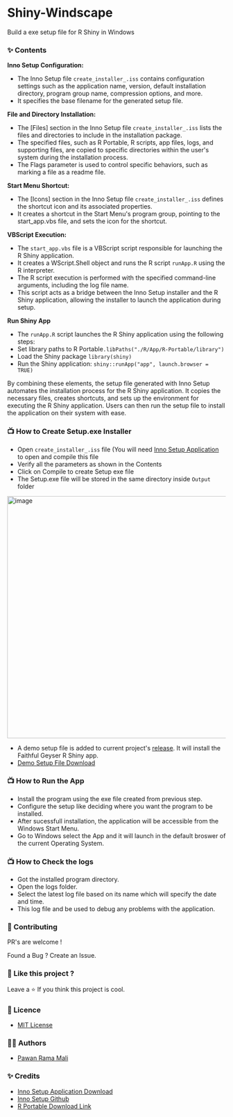 # Shiny-Windscape
Build a exe setup file for R Shiny in Windows


### ✨ Contents 

**Inno Setup Configuration:**
- The Inno Setup file `create_installer_.iss` contains configuration settings such as the application name, version, default installation directory, program group name, compression options, and more.
- It specifies the base filename for the generated setup file.

**File and Directory Installation:**
- The [Files] section in the Inno Setup file `create_installer_.iss` lists the files and directories to include in the installation package.
- The specified files, such as R Portable, R scripts, app files, logs, and supporting files, are copied to specific directories within the user's system during the installation process.
- The Flags parameter is used to control specific behaviors, such as marking a file as a readme file.

**Start Menu Shortcut:**
- The [Icons] section in the Inno Setup file `create_installer_.iss` defines the shortcut icon and its associated properties.
- It creates a shortcut in the Start Menu's program group, pointing to the start_app.vbs file, and sets the icon for the shortcut.

**VBScript Execution:**
- The `start_app.vbs` file is a VBScript script responsible for launching the R Shiny application.
- It creates a WScript.Shell object and runs the R script `runApp.R` using the R interpreter.
- The R script execution is performed with the specified command-line arguments, including the log file name.
- This script acts as a bridge between the Inno Setup installer and the R Shiny application, allowing the installer to launch the application during setup.

**Run Shiny App**
- The `runApp.R` script launches the R Shiny application using the following steps:
- Set library paths to R Portable`.libPaths("./R/App/R-Portable/library")`
- Load the Shiny package `library(shiny)`
- Run the Shiny application: `shiny::runApp("app", launch.browser = TRUE)`

By combining these elements, the setup file generated with Inno Setup automates the installation process for the R Shiny application. It copies the necessary files, creates shortcuts, and sets up the environment for executing the R Shiny application. Users can then run the setup file to install the application on their system with ease.

### 📺 How to Create Setup.exe Installer

- Open `create_installer_.iss` file (You will need [Inno Setup Application](https://jrsoftware.org/isdl.php#stable) to open and compile this file
- Verify all the parameters as shown in the Contents
- Click on Compile to create Setup exe file 
- The Setup.exe file will be stored in the same directory inside `Output` folder 
 <img width="557" alt="image" src="https://github.com/PawanRamaMali/Shiny-Windscape/assets/11299574/bd4836dd-62a8-4ec9-b9dd-976d54da7ab8">

- A demo setup file is added to current project's [release](https://github.com/PawanRamaMali/Shiny-Windscape/releases/tag/v1.0). It will install the Faithful Geyser R Shiny app.
- [Demo Setup File Download](https://github.com/PawanRamaMali/Shiny-Windscape/releases/download/v1.0/faithful_setup_file_v_1.0.exe) 


### 📺 How to Run the App

- Install the program using the exe file created from previous step.
- Configure the setup like deciding where you want the program to be installed. 
- After sucessfull installation, the application will be accessible from the Windows Start Menu.
- Go to Windows select the App and it will launch in the default broswer of the current Operating System. 

### 📺 How to Check the logs

- Got the installed program directory.
- Open the logs folder.
- Select the latest log file based on its name which will specify the date and time.
- This log file and be used to debug any problems with the application.

### 💙 Contributing

PR's are welcome !

Found a Bug ? Create an Issue.


### 💖 Like this project ?

Leave a ⭐ If you think this project is cool.

### 🍁 Licence

* [MIT License](LICENSE)

### 👨‍💻 Authors

* [Pawan Rama Mali](https://github.com/PawanRamaMali) 

### ✨ Credits

- [Inno Setup Application Download](https://jrsoftware.org/isdl.php#stable)
- [Inno Setup Github](https://github.com/jrsoftware/issrc)
- [R Portable Download Link](https://sourceforge.net/projects/rportable/)
